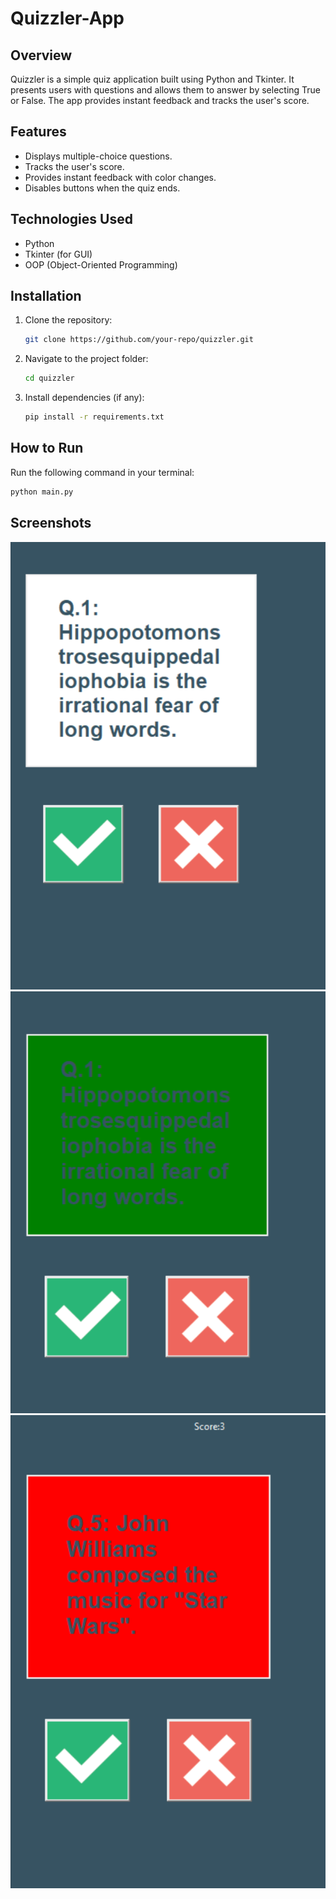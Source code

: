# Quizzler-App

## Overview

Quizzler is a simple quiz application built using Python and Tkinter. It presents users with questions and allows them to answer by selecting True or False. The app provides instant feedback and tracks the user's score.

## Features

- Displays multiple-choice questions.
- Tracks the user's score.
- Provides instant feedback with color changes.
- Disables buttons when the quiz ends.

## Technologies Used

- Python
- Tkinter (for GUI)
- OOP (Object-Oriented Programming)

## Installation

1. Clone the repository:
   ```sh
   git clone https://github.com/your-repo/quizzler.git
   ```
2. Navigate to the project folder:
   ```sh
   cd quizzler
   ```
3. Install dependencies (if any):
   ```sh
   pip install -r requirements.txt
   ```

## How to Run

Run the following command in your terminal:

```sh
python main.py
```

## Screenshots
![Quiz App Main Screen](screenshots/main_screen.png)
![Correct Answer Feedback](screenshots/correct_answer.png)
![Incorrect Answer Feedback](screenshots/Incorrect_answer.png)


